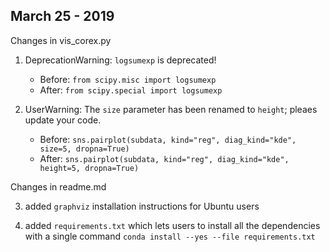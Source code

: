 ## March 25 - 2019

Changes in vis_corex.py

1. DeprecationWarning: `logsumexp` is deprecated!
    
    * Before: `from scipy.misc import logsumexp`  
    * After: `from scipy.special import logsumexp`

2. UserWarning: The `size` parameter has been renamed to `height`; pleaes update your code.
    
    * Before: `sns.pairplot(subdata, kind="reg", diag_kind="kde", size=5, dropna=True)`
    * After: `sns.pairplot(subdata, kind="reg", diag_kind="kde", height=5, dropna=True)`

Changes in readme.md

3. added `graphviz` installation instructions for Ubuntu users

4. added `requirements.txt` which lets users to install all the dependencies with a single command `conda install --yes --file requirements.txt`
